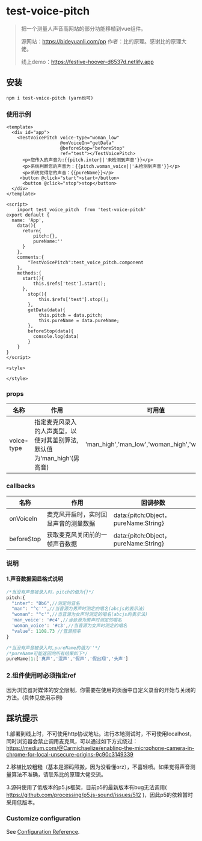 # test-voice-pitch

> 把一个测量人声音高网站的部分功能移植到vue组件。
>
> 源网站：https://bideyuanli.com/pp  作者：比的原理。感谢比的原理大佬。
>
> 线上demo：https://festive-hoover-d6537d.netlify.app

## 安装
```
npm i test-voice-pitch (yarn也可) 
```

### 使用示例
```vue
<template>
  <div id="app">
    <TestVoicePitch voice-type="woman_low"
                    @onVoiceIn="getData"
                    @beforeStop="beforeStop"
                    ref="test"></TestVoicePitch>
      <p>您传入的声音为:{{pitch.inter||'未检测到声音'}}</p>
      <p>系统判断您的声音为：{{pitch.woman_voice||'未检测到声音'}}</p>
      <p>系统觉得您的声音：{{pureName}}</p>
     <button @click="start">start</button>
      <button @click="stop">stop</button>
  </div>
</template>

<script>
    import test_voice_pitch  from 'test-voice-pitch'
export default {
  name: 'App',
    data(){
      return{
          pitch:{},
          pureName:''
      }
    },
    comments:{
        "TestVoicePitch":test_voice_pitch.component
    },
    methods:{
      start(){
          this.$refs['test'].start();
      },
        stop(){
            this.$refs['test'].stop();
        },
        getData(data){
            this.pitch = data.pitch;
            this.pureName = data.pureName;
        },
        beforeStop(data){
          console.log(data)
        }
    }
}
</script>

<style>

</style>

```



### props

| 名称       | 作用                                                         | 可用值                                        |
| ---------- | ------------------------------------------------------------ | --------------------------------------------- |
| voice-type | 指定麦克风录入的人声类型，以使对其鉴别算法,默认值为‘man_high’(男高音) | 'man_high','man_low','woman_high','woman_low' |



### callbacks

| 名称       | 作用                                 | 回调参数                             |
| ---------- | ------------------------------------ | ------------------------------------ |
| onVoiceIn  | 麦克风开启时，实时回显声音的测量数据 | data:{pitch:Object，pureName:String} |
| beforeStop | 获取麦克风关闭前的一帧声音数据       | data:{pitch:Object，pureName:String} |



### 说明

#### 1.声音数据回显格式说明

```javascript
/*当没有声音被录入时，pitch的值为{}*/
pitch:{
  "inter": "Db6",//测定的音名
  "man": "^c''",//当音源为男声时测定的唱名(abcjs的表示法)
  "woman": "^c'",//当音源为女声时测定的唱名(abcjs的表示法)
  'man_voice': '#c4',//当音源为男声时测定的唱名
  'woman_voice': '#c3',//当音源为女声时测定的唱名
  "value": 1108.73 //音源频率
}

/*当没有声音被录入时,pureName的值为''*/
/*pureName可能返回的所有结果如下*/
pureName|1:['真声','混声','假声','假出翔','头声']
```

### 2.组件使用时必须指定ref

因为浏览器对媒体的安全限制，你需要在使用的页面中自定义录音的开始与关闭的方法。(具体见使用示例)



## 踩坑提示

1.部署到线上时，不可使用http协议地址。进行本地测试时，不可使用localhost，同时浏览器会禁止调用麦克风，可以通过如下方式绕过：https://medium.com/@Carmichaelize/enabling-the-microphone-camera-in-chrome-for-local-unsecure-origins-9c90c3149339

2.移植比较粗糙（基本是源码照搬，因为没看懂orz），不喜轻喷。如果觉得声音测量算法不准确，请联系比的原理大佬交流。

3.源码使用了低版本的p5.js框架，目前p5的最新版本有bug无法调用( https://github.com/processing/p5.js-sound/issues/512 )，因此p5的依赖暂时采用低版本。



### Customize configuration
See [Configuration Reference](https://cli.vuejs.org/config/).
